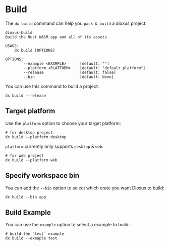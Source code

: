 # Build

The `dx build` command can help you `pack & build` a dioxus project.

```
dioxus-build
Build the Rust WASM app and all of its assets

USAGE:
    dx build [OPTIONS]

OPTIONS:
        --example <EXAMPLE>      [default: ""]
        --platform <PLATFORM>    [default: "default_platform"]
        --release                [default: false]
        --bin                    [default: None]
```

You can use this command to build a project:

```
dx build --release
```

## Target platform

Use the `platform` option to choose your target platform:

```
# for desktop project
dx build --platform desktop
```

`platform` currently only supports `desktop` & `web`.

```
# for web project
dx build --platform web
```

## Specify workspace bin

You can add the `--bin` option to select which crate you want Dioxus to build:

```
dx build --bin app
```

## Build Example

You can use the `example` option to select a example to build:

```
# build the `test` example
dx build --exmaple test
```
